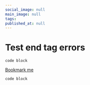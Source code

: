 ```yaml
---
social_image: null
main_image: null
tags: 
published_at: null
---
```


# Test end tag errors

```
code block
```

<a href="javascript:(()=>{})();">Bookmark me</a>
```
code block
```
